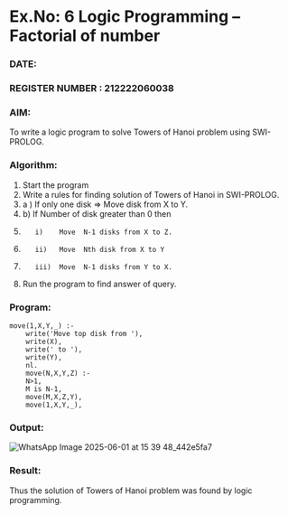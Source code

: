 # Ex.No: 6   Logic Programming – Factorial of number   
### DATE:                                                                            
### REGISTER NUMBER : 212222060038 
### AIM: 
To  write  a logic program  to solve Towers of Hanoi problem  using SWI-PROLOG. 
### Algorithm:
1. Start the program
2.  Write a rules for finding solution of Towers of Hanoi in SWI-PROLOG.
3.  a )	If only one disk  => Move disk from X to Y.
4.  b)	If Number of disk greater than 0 then
5.        i)	Move  N-1 disks from X to Z.
6.        ii)	Move  Nth disk from X to Y
7.        iii)	Move  N-1 disks from Y to X.
8. Run the program  to find answer of  query.

### Program:
```
move(1,X,Y,_) :-  
    write('Move top disk from '), 
    write(X), 
    write(' to '), 
    write(Y), 
    nl. 
    move(N,X,Y,Z) :- 
    N>1, 
    M is N-1, 
    move(M,X,Z,Y), 
    move(1,X,Y,_),

```
### Output:
![WhatsApp Image 2025-06-01 at 15 39 48_442e5fa7](https://github.com/user-attachments/assets/b473689d-7d07-4801-8d86-bf6c4a170a3e)

### Result:
Thus the solution of Towers of Hanoi problem was found by logic programming.
